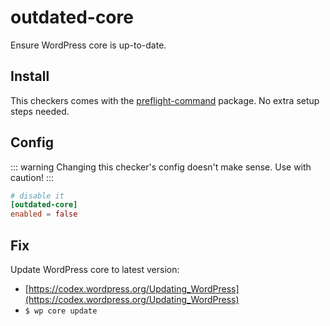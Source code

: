 # outdated-core

Ensure WordPress core is up-to-date.

## Install

This checkers comes with the [preflight-command](http://github.com/itinerisltd/preflight-command) package. No extra setup steps needed.

## Config

::: warning
Changing this checker's config doesn't make sense. Use with caution!
:::

```toml
# disable it
[outdated-core]
enabled = false
```

## Fix

Update WordPress core to latest version:

- [https://codex.wordpress.org/Updating_WordPress](https://codex.wordpress.org/Updating_WordPress)
- `$ wp core update`
